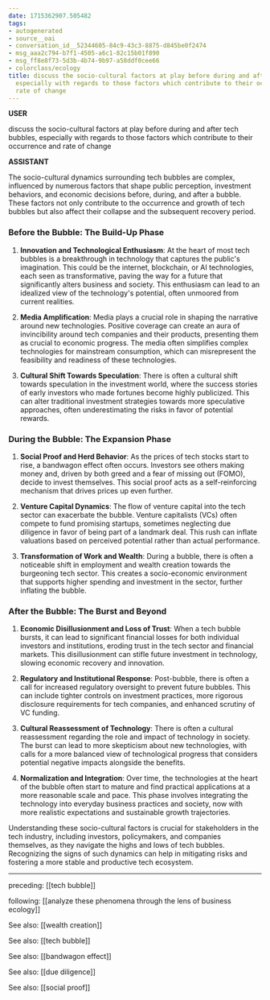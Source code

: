 ```yaml
---
date: 1715362907.505482
tags:
- autogenerated
- source__oai
- conversation_id__52344605-84c9-43c3-8875-d845be0f2474
- msg_aaa2c794-b7f1-4505-a6c1-82c15b01f890
- msg_ff8e8f73-5d3b-4b74-9b97-a58ddf0cee66
- colorclass/ecology
title: discuss the socio-cultural factors at play before during and after tech bubbles,
  especially with regards to those factors which contribute to their occurrence and
  rate of change
---
```


**USER**

discuss the socio-cultural factors at play before during and after tech bubbles, especially with regards to those factors which contribute to their occurrence and rate of change


**ASSISTANT**

The socio-cultural dynamics surrounding tech bubbles are complex, influenced by numerous factors that shape public perception, investment behaviors, and economic decisions before, during, and after a bubble. These factors not only contribute to the occurrence and growth of tech bubbles but also affect their collapse and the subsequent recovery period.

### Before the Bubble: The Build-Up Phase

1. **Innovation and Technological Enthusiasm**: At the heart of most tech bubbles is a breakthrough in technology that captures the public's imagination. This could be the internet, blockchain, or AI technologies, each seen as transformative, paving the way for a future that significantly alters business and society. This enthusiasm can lead to an idealized view of the technology's potential, often unmoored from current realities.

2. **Media Amplification**: Media plays a crucial role in shaping the narrative around new technologies. Positive coverage can create an aura of invincibility around tech companies and their products, presenting them as crucial to economic progress. The media often simplifies complex technologies for mainstream consumption, which can misrepresent the feasibility and readiness of these technologies.

3. **Cultural Shift Towards Speculation**: There is often a cultural shift towards speculation in the investment world, where the success stories of early investors who made fortunes become highly publicized. This can alter traditional investment strategies towards more speculative approaches, often underestimating the risks in favor of potential rewards.

### During the Bubble: The Expansion Phase

1. **Social Proof and Herd Behavior**: As the prices of tech stocks start to rise, a bandwagon effect often occurs. Investors see others making money and, driven by both greed and a fear of missing out (FOMO), decide to invest themselves. This social proof acts as a self-reinforcing mechanism that drives prices up even further.

2. **Venture Capital Dynamics**: The flow of venture capital into the tech sector can exacerbate the bubble. Venture capitalists (VCs) often compete to fund promising startups, sometimes neglecting due diligence in favor of being part of a landmark deal. This rush can inflate valuations based on perceived potential rather than actual performance.

3. **Transformation of Work and Wealth**: During a bubble, there is often a noticeable shift in employment and wealth creation towards the burgeoning tech sector. This creates a socio-economic environment that supports higher spending and investment in the sector, further inflating the bubble.

### After the Bubble: The Burst and Beyond

1. **Economic Disillusionment and Loss of Trust**: When a tech bubble bursts, it can lead to significant financial losses for both individual investors and institutions, eroding trust in the tech sector and financial markets. This disillusionment can stifle future investment in technology, slowing economic recovery and innovation.

2. **Regulatory and Institutional Response**: Post-bubble, there is often a call for increased regulatory oversight to prevent future bubbles. This can include tighter controls on investment practices, more rigorous disclosure requirements for tech companies, and enhanced scrutiny of VC funding.

3. **Cultural Reassessment of Technology**: There is often a cultural reassessment regarding the role and impact of technology in society. The burst can lead to more skepticism about new technologies, with calls for a more balanced view of technological progress that considers potential negative impacts alongside the benefits.

4. **Normalization and Integration**: Over time, the technologies at the heart of the bubble often start to mature and find practical applications at a more reasonable scale and pace. This phase involves integrating the technology into everyday business practices and society, now with more realistic expectations and sustainable growth trajectories.

Understanding these socio-cultural factors is crucial for stakeholders in the tech industry, including investors, policymakers, and companies themselves, as they navigate the highs and lows of tech bubbles. Recognizing the signs of such dynamics can help in mitigating risks and fostering a more stable and productive tech ecosystem.


---

preceding: [[tech bubble]]  


following: [[analyze these phenomena through the lens of business ecology]]

See also: [[wealth creation]]


See also: [[tech bubble]]


See also: [[bandwagon effect]]


See also: [[due diligence]]


See also: [[social proof]]